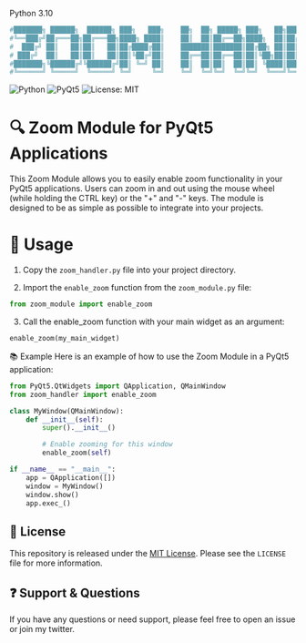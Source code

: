 Python 3.10

```python
#███████╗ ██████╗  ██████╗ ███╗   ███╗    ██╗  ██╗ █████╗ ███╗   ██╗██████╗ ██╗     ███████╗██████╗ 
#╚══███╔╝██╔═══██╗██╔═══██╗████╗ ████║    ██║  ██║██╔══██╗████╗  ██║██╔══██╗██║     ██╔════╝██╔══██╗
#  ███╔╝ ██║   ██║██║   ██║██╔████╔██║    ███████║███████║██╔██╗ ██║██║  ██║██║     █████╗  ██████╔╝
# ███╔╝  ██║   ██║██║   ██║██║╚██╔╝██║    ██╔══██║██╔══██║██║╚██╗██║██║  ██║██║     ██╔══╝  ██╔══██╗
#███████╗╚██████╔╝╚██████╔╝██║ ╚═╝ ██║    ██║  ██║██║  ██║██║ ╚████║██████╔╝███████╗███████╗██║  ██║
#╚══════╝ ╚═════╝  ╚═════╝ ╚═╝     ╚═╝    ╚═╝  ╚═╝╚═╝  ╚═╝╚═╝  ╚═══╝╚═════╝ ╚══════╝╚══════╝╚═╝  ╚═╝                                                                     
```

![Python](https://img.shields.io/badge/Python-3.x-blue)
![PyQt5](https://img.shields.io/badge/PyQt5-Compatible-orange)
![License: MIT](https://img.shields.io/badge/License-MIT-yellow)

# 🔍 Zoom Module for PyQt5 Applications

This Zoom Module allows you to easily enable zoom functionality in your PyQt5 applications. Users can zoom in and out using the mouse wheel (while holding the CTRL key) or the "+" and "-" keys. The module is designed to be as simple as possible to integrate into your projects.

# 📌 Usage

1. Copy the `zoom_handler.py` file into your project directory.

2. Import the `enable_zoom` function from the `zoom_module.py` file:


```python
from zoom_module import enable_zoom
```

3. Call the enable_zoom function with your main widget as an argument:


```python
enable_zoom(my_main_widget)
```

📚 Example
Here is an example of how to use the Zoom Module in a PyQt5 application:

```python
from PyQt5.QtWidgets import QApplication, QMainWindow
from zoom_handler import enable_zoom

class MyWindow(QMainWindow):
    def __init__(self):
        super().__init__()

        # Enable zooming for this window
        enable_zoom(self)

if __name__ == "__main__":
    app = QApplication([])
    window = MyWindow()
    window.show()
    app.exec_()
```
 
## :scroll: License

This repository is released under the [MIT License](LICENSE). Please see the `LICENSE` file for more information.

## :question: Support & Questions

If you have any questions or need support, please feel free to open an issue or join my twitter.
